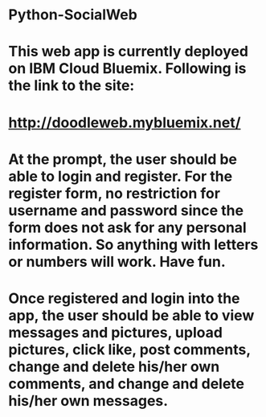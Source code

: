 # Python-SocialWeb
# This web app is currently deployed on IBM Cloud Bluemix. Following is the link to the site:
# http://doodleweb.mybluemix.net/
# At the prompt, the user should be able to login and register. For the register form, no restriction for username and password since the form does not ask for any personal information. So anything with letters or numbers will work. Have fun.
# Once registered and login into the app, the user should be able to view messages and pictures, upload pictures, click like, post comments, change and delete his/her own comments, and change and delete his/her own messages.
